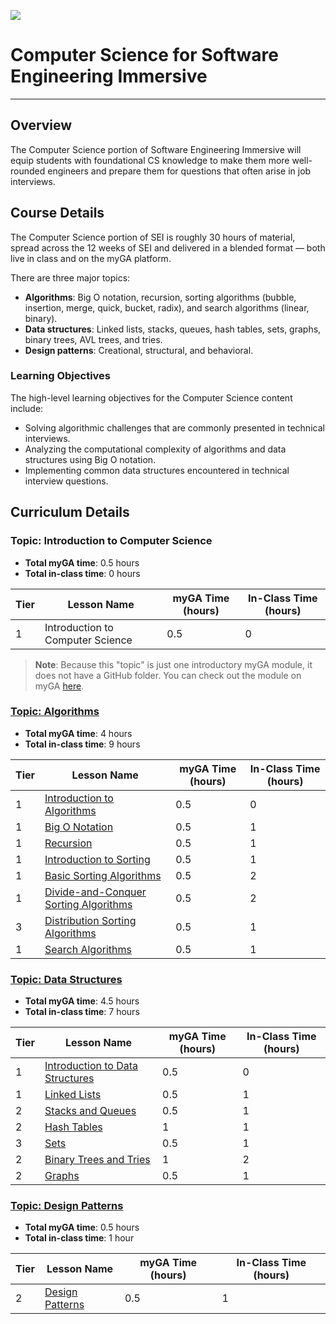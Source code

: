 ![](https://ga-dash.s3.amazonaws.com/production/assets/logo-9f88ae6c9c3871690e33280fcf557f33.png) 

# Computer Science for Software Engineering Immersive

---

## Overview
The Computer Science portion of Software Engineering Immersive will equip students with foundational CS knowledge to make them more well-rounded engineers and prepare them for questions that often arise in job interviews.



## Course Details
The Computer Science portion of SEI is roughly 30 hours of material, spread across the 12 weeks of SEI and delivered in a blended format — both live in class and on the myGA platform.

There are three major topics:
* **Algorithms**: Big O notation, recursion, sorting algorithms (bubble, insertion, merge, quick, bucket, radix), and search algorithms (linear, binary).
* **Data structures**: Linked lists, stacks, queues, hash tables, sets, graphs, binary trees, AVL trees, and tries.
* **Design patterns**: Creational, structural, and behavioral.

### Learning Objectives
The high-level learning objectives for the Computer Science content include:
- Solving algorithmic challenges that are commonly presented in technical interviews.
- Analyzing the computational complexity of algorithms and data structures using Big O notation.
- Implementing common data structures encountered in technical interview questions.


## Curriculum Details

### Topic: Introduction to Computer Science
* **Total myGA time**: 0.5 hours
* **Total in-class time**: 0 hours

| Tier | Lesson Name | myGA Time (hours) | In-Class Time (hours) | 
|---|---|---|---|
| 1 | Introduction to Computer Science | 0.5 | 0 |

> **Note**: Because this "topic" is just one introductory myGA module, it does not have a GitHub folder. You can check out the module on myGA [here](https://my.generalassemb.ly/assignments/872d1b14-5fb2-4f50-9f13-74cadc8bada5).

### [Topic: Algorithms](https://git.generalassemb.ly/software-engineering-immersive/SEI-Course-Materials/tree/master/6_computer-science-materials/algorithms)
* **Total myGA time**: 4 hours
* **Total in-class time**: 9 hours

| Tier | Lesson Name | myGA Time (hours) | In-Class Time (hours) | 
|---|---|---|---|
| 1 | [Introduction to Algorithms](https://git.generalassemb.ly/software-engineering-immersive/SEI-Course-Materials/tree/master/6_computer-science-materials/algorithms) | 0.5 | 0 | 
| 1 | [Big O Notation](https://git.generalassemb.ly/software-engineering-immersive/SEI-Course-Materials/tree/master/6_computer-science-materials/algorithms/big-o-notation) | 0.5 | 1 | 
| 1 | [Recursion](https://git.generalassemb.ly/software-engineering-immersive/SEI-Course-Materials/tree/master/6_computer-science-materials/algorithms/recursion) | 0.5 | 1 | 
| 1 | [Introduction to Sorting](https://git.generalassemb.ly/software-engineering-immersive/SEI-Course-Materials/tree/master/6_computer-science-materials/algorithms/intro-to-sorting) | 0.5 | 1 | 
| 1 | [Basic Sorting Algorithms](https://git.generalassemb.ly/software-engineering-immersive/SEI-Course-Materials/tree/master/6_computer-science-materials/algorithms/basic-sorts) | 0.5 | 2 | 
| 1 | [Divide-and-Conquer Sorting Algorithms](https://git.generalassemb.ly/software-engineering-immersive/SEI-Course-Materials/tree/master/6_computer-science-materials/algorithms/divide-and-conquer-sorts) | 0.5 | 2 | 
| 3 | [Distribution Sorting Algorithms](https://git.generalassemb.ly/software-engineering-immersive/SEI-Course-Materials/tree/master/6_computer-science-materials/algorithms/distribution-sorts) | 0.5 | 1 | 
| 1 | [Search Algorithms](https://git.generalassemb.ly/software-engineering-immersive/SEI-Course-Materials/tree/master/6_computer-science-materials/algorithms/search-algorithms) | 0.5 | 1 | 

### [Topic: Data Structures](https://git.generalassemb.ly/software-engineering-immersive/SEI-Course-Materials/tree/master/6_computer-science-materials/data-structures)
* **Total myGA time**: 4.5 hours
* **Total in-class time**: 7 hours

| Tier | Lesson Name | myGA Time (hours) | In-Class Time (hours) | 
|---|---|---|---|
| 1 | [Introduction to Data Structures](https://git.generalassemb.ly/software-engineering-immersive/SEI-Course-Materials/tree/master/6_computer-science-materials/data-structures) | 0.5 | 0 | 
| 1 | [Linked Lists](https://git.generalassemb.ly/software-engineering-immersive/SEI-Course-Materials/tree/master/6_computer-science-materials/data-structures/linked-lists) | 0.5 | 1 | 
| 2 | [Stacks and Queues](https://git.generalassemb.ly/software-engineering-immersive/SEI-Course-Materials/tree/master/6_computer-science-materials/data-structures/stacks-and-queues) | 0.5 | 1 | 
| 2 | [Hash Tables](https://git.generalassemb.ly/software-engineering-immersive/SEI-Course-Materials/tree/master/6_computer-science-materials/data-structures/hash-tables) | 1 | 1 | 
| 3 | [Sets](https://git.generalassemb.ly/software-engineering-immersive/SEI-Course-Materials/tree/master/6_computer-science-materials/data-structures/sets) | 0.5 | 1 | 
| 2 | [Binary Trees and Tries](https://git.generalassemb.ly/software-engineering-immersive/SEI-Course-Materials/tree/master/6_computer-science-materials/data-structures/binary-trees-and-tries) | 1 | 2 | 
| 2 | [Graphs](https://git.generalassemb.ly/software-engineering-immersive/SEI-Course-Materials/tree/master/6_computer-science-materials/data-structures/graphs) | 0.5 | 1 | 

### [Topic: Design Patterns](https://git.generalassemb.ly/software-engineering-immersive/SEI-Course-Materials/tree/master/6_computer-science-materials/design-patterns)
* **Total myGA time**: 0.5 hours
* **Total in-class time**: 1 hour

| Tier | Lesson Name | myGA Time (hours) | In-Class Time (hours) | 
|---|---|---|---|
| 2 | [Design Patterns](https://git.generalassemb.ly/software-engineering-immersive/SEI-Course-Materials/tree/master/6_computer-science-materials/design-patterns/design-patterns) | 0.5 | 1 |
